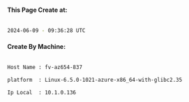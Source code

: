 
   
#### This Page Create at:

```bash

2024-06-09 - 09:36:28 UTC

```

#### Create By Machine:

```bash

Host Name : fv-az654-837

platform  : Linux-6.5.0-1021-azure-x86_64-with-glibc2.35

Ip Local  : 10.1.0.136

```

